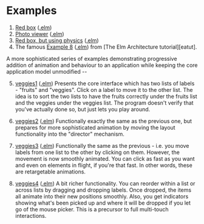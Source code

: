 # Examples

1. [Red box][redbox_view] ([.elm][redbox_source])
2. [Photo viewer][photo_view] ([.elm][photo_source])
3. [Red box, but using physics][redbox_physics_view] ([.elm][redbox_physics_source])
4. The famous [Example 8][e8_view] ([.elm][e8_source]) from [The Elm Architecture tutorial][eatut].

A more sophisticated series of examples demonstrating progressive
addition of animation and behaviour to an application while keeping
the core application model unmodified --

5. [veggies1][veggies1_view] ([.elm][veggies1_source])
   Presents the core interface which has two lists of labels - "fruits" and
   "veggies". Click on a label to move it to the other list. The idea is to
   sort the two lists to have the fruits correctly under the fruits list
   and the veggies under the veggies list. The program doesn't verify that
   you've actually done so, but just lets you play around.

6. [veggies2][veggies2_view] ([.elm][veggies2_source])
   Functionally exactly the same as the previous one, but prepares for more
   sophisticated animation by moving the layout functionality into the 
   "director" mechanism.

7. [veggies3][veggies3_view] ([.elm][veggies3_source])
   Functionally the same as the previous - i.e. you move labels from one list
   to the other by clicking on them. However, the movement is now smoothly
   animated. You can click as fast as you want and even on elements in flight,
   if you're that fast. In other words, these are retargetable animations.

8. [veggies4][veggies4_view] ([.elm][veggies4_source])
   A bit richer functionality. You can reorder within a list or
   across lists by dragging and dropping labels. Once dropped, the items all
   animate into their new positions smoothly. Also, you get indicators showing
   what's been picked up and where it will be dropped if you let go of the
   mouse picker. This is a precursor to full multi-touch interactions.

[redbox_view]: https://cdn.rawgit.com/srikumarks/elm-anima/master/examples/build/redbox.html
[redbox_source]: https://github.com/srikumarks/elm-anima/blob/master/examples/redbox.elm
[photo_view]: https://cdn.rawgit.com/srikumarks/elm-anima/master/examples/build/photos.html
[photo_source]: https://github.com/srikumarks/elm-anima/blob/master/examples/photos.elm
[redbox_physics_view]: https://cdn.rawgit.com/srikumarks/elm-anima/master/examples/build/redbox_physics.html
[redbox_physics_source]: https://github.com/srikumarks/elm-anima/blob/master/examples/redbox_physics.elm
[veggies1_view]: https://cdn.rawgit.com/srikumarks/elm-anima/master/examples/build/veggies1.html
[veggies2_view]: https://cdn.rawgit.com/srikumarks/elm-anima/master/examples/build/veggies2.html
[veggies3_view]: https://cdn.rawgit.com/srikumarks/elm-anima/master/examples/build/veggies3.html
[veggies4_view]: https://cdn.rawgit.com/srikumarks/elm-anima/master/examples/build/veggies4.html
[veggies1_source]: https://github.com/srikumarks/elm-anima/blob/master/examples/veggies1.elm
[veggies2_source]: https://github.com/srikumarks/elm-anima/blob/master/examples/veggies2.elm
[veggies3_source]: https://github.com/srikumarks/elm-anima/blob/master/examples/veggies3.elm
[veggies4_source]: https://github.com/srikumarks/elm-anima/blob/master/examples/veggies4.elm
[e8_view]: https://cdn.rawgit.com/srikumarks/elm-anima/master/examples/build/example8.html
[e8_source]: https://github.com/srikumarks/elm-anima/blob/master/examples/example8.elm

